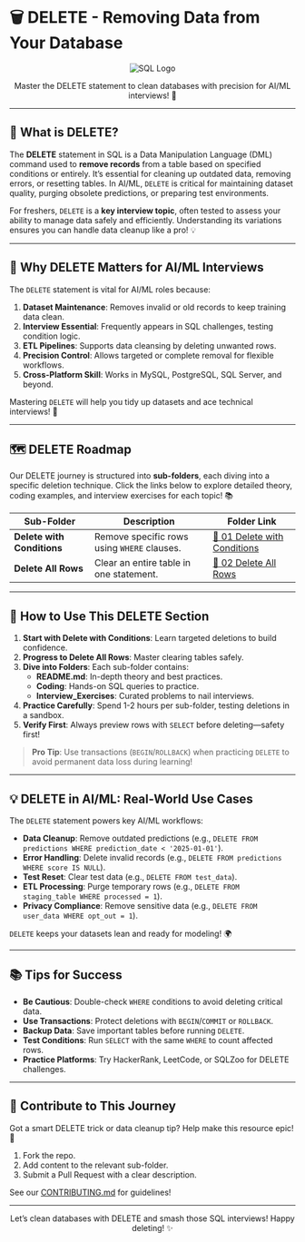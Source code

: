 # 🗑️ DELETE - Removing Data from Your Database

<div align="center">
  <img src="https://img.shields.io/badge/SQL-4479A1?style=for-the-badge&logo=postgresql&logoColor=white" alt="SQL Logo" />
</div>

<p align="center">Master the DELETE statement to clean databases with precision for AI/ML interviews! 🚀</p>

---

## 🌟 What is DELETE?

The **DELETE** statement in SQL is a Data Manipulation Language (DML) command used to **remove records** from a table based on specified conditions or entirely. It’s essential for cleaning up outdated data, removing errors, or resetting tables. In AI/ML, `DELETE` is critical for maintaining dataset quality, purging obsolete predictions, or preparing test environments.

For freshers, `DELETE` is a **key interview topic**, often tested to assess your ability to manage data safely and efficiently. Understanding its variations ensures you can handle data cleanup like a pro! 💡

---

## 🎯 Why DELETE Matters for AI/ML Interviews

The `DELETE` statement is vital for AI/ML roles because:

1. **Dataset Maintenance**: Removes invalid or old records to keep training data clean.
2. **Interview Essential**: Frequently appears in SQL challenges, testing condition logic.
3. **ETL Pipelines**: Supports data cleansing by deleting unwanted rows.
4. **Precision Control**: Allows targeted or complete removal for flexible workflows.
5. **Cross-Platform Skill**: Works in MySQL, PostgreSQL, SQL Server, and beyond.

Mastering `DELETE` will help you tidy up datasets and ace technical interviews! 🌟

---

## 🗺️ DELETE Roadmap

Our DELETE journey is structured into **sub-folders**, each diving into a specific deletion technique. Click the links below to explore detailed theory, coding examples, and interview exercises for each topic! 📚

| Sub-Folder | Description | Folder Link |
|------------|-------------|-------------|
| **Delete with Conditions** | Remove specific rows using `WHERE` clauses. | [📂 01 Delete with Conditions](./01%20Delete%20with%20Conditions) |
| **Delete All Rows** | Clear an entire table in one statement. | [📂 02 Delete All Rows](./02%20Delete%20All%20Rows) |

---

## 🚀 How to Use This DELETE Section

1. **Start with Delete with Conditions**: Learn targeted deletions to build confidence.
2. **Progress to Delete All Rows**: Master clearing tables safely.
3. **Dive into Folders**: Each sub-folder contains:
   - **README.md**: In-depth theory and best practices.
   - **Coding**: Hands-on SQL queries to practice.
   - **Interview_Exercises**: Curated problems to nail interviews.
4. **Practice Carefully**: Spend 1-2 hours per sub-folder, testing deletions in a sandbox.
5. **Verify First**: Always preview rows with `SELECT` before deleting—safety first!

> **Pro Tip**: Use transactions (`BEGIN`/`ROLLBACK`) when practicing `DELETE` to avoid permanent data loss during learning!

---

## 💡 DELETE in AI/ML: Real-World Use Cases

The `DELETE` statement powers key AI/ML workflows:

- **Data Cleanup**: Remove outdated predictions (e.g., `DELETE FROM predictions WHERE prediction_date < '2025-01-01'`).
- **Error Handling**: Delete invalid records (e.g., `DELETE FROM predictions WHERE score IS NULL`).
- **Test Reset**: Clear test data (e.g., `DELETE FROM test_data`).
- **ETL Processing**: Purge temporary rows (e.g., `DELETE FROM staging_table WHERE processed = 1`).
- **Privacy Compliance**: Remove sensitive data (e.g., `DELETE FROM user_data WHERE opt_out = 1`).

`DELETE` keeps your datasets lean and ready for modeling! 🌍

---

## 📚 Tips for Success

- **Be Cautious**: Double-check `WHERE` conditions to avoid deleting critical data.
- **Use Transactions**: Protect deletions with `BEGIN`/`COMMIT` or `ROLLBACK`.
- **Backup Data**: Save important tables before running `DELETE`.
- **Test Conditions**: Run `SELECT` with the same `WHERE` to count affected rows.
- **Practice Platforms**: Try HackerRank, LeetCode, or SQLZoo for DELETE challenges.

---

## 🤝 Contribute to This Journey

Got a smart DELETE trick or data cleanup tip? Help make this resource epic! 🌟
1. Fork the repo.
2. Add content to the relevant sub-folder.
3. Submit a Pull Request with a clear description.

See our [CONTRIBUTING.md](../../../CONTRIBUTING.md) for guidelines!

---

<div align="center">
  <p>Let’s clean databases with DELETE and smash those SQL interviews! Happy deleting! ✨</p>
</div>
